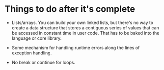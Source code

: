 # Things to do after it's complete

- Lists/arrays. You can build your own linked lists, but there's no way to create a data structure that stores a contiguous series of values that can be accessed in constant time in user code. That has to be baked into the language or core library.

- Some mechanism for handling runtime errors along the lines of exception handling.

- No break or continue for loops.

